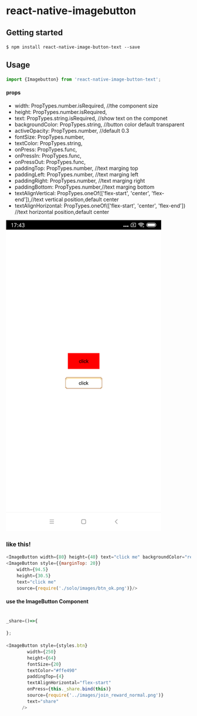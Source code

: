 
# react-native-imagebutton

## Getting started

`$ npm install react-native-image-button-text --save`

## Usage
```javascript
import {Imagebutton} from 'react-native-image-button-text';
```
#### props
-   width: PropTypes.number.isRequired, //the component size
-   height: PropTypes.number.isRequired,
-   text: PropTypes.string.isRequired, //show text on the componet
-   backgroundColor: PropTypes.string, //button color default transparent
-   activeOpacity: PropTypes.number,  //default 0.3 
-   fontSize: PropTypes.number,
-   textColor: PropTypes.string,
-   onPress: PropTypes.func,
-   onPressIn: PropTypes.func,
-   onPressOut: PropTypes.func,
-   paddingTop: PropTypes.number, //text marging top
-   paddingLeft: PropTypes.number, //text marging left
-   paddingRight: PropTypes.number, //text marging right
-   paddingBottom: PropTypes.number,//text marging bottom
-   textAlignVertical: PropTypes.oneOf(['flex-start', 'center', 'flex-end']),//text vertical position,default center
-   textAlignHorizontal: PropTypes.oneOf(['flex-start', 'center', 'flex-end']) //text horizontal position,default center

![demo](./screenshot/Screenshot_2018-12-19-17-43-13-746_com.yy.peiwan.png "demo")

### like this!
```javascript
<ImageButton width={80} height={40} text="click me" backgroundColor="red"/>
<ImageButton style={{marginTop: 20}} 
    width={94.5} 
    height={30.5} 
    text="click me" 
    source={require('./solo/images/btn_ok.png')}/>
```
#### use the ImageButton Component
```javascript

_share=()=>{
    
};

<ImageButton style={styles.btn}
        width={250}
        height={64}
        fontSize={20}
        textColor="#ffe490"
        paddingTop={4}
        textAlignHorizontal="flex-start"
        onPress={this._share.bind(this)}
        source={require('../images/join_reward_normal.png')}
        text="share"
      />
```


